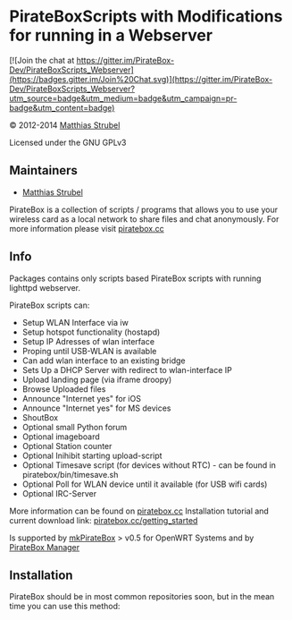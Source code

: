 # PirateBoxScripts with Modifications for running in a Webserver     

[![Join the chat at https://gitter.im/PirateBox-Dev/PirateBoxScripts_Webserver](https://badges.gitter.im/Join%20Chat.svg)](https://gitter.im/PirateBox-Dev/PirateBoxScripts_Webserver?utm_source=badge&utm_medium=badge&utm_campaign=pr-badge&utm_content=badge)  

&copy; 2012-2014 [Matthias Strubel](mailto:matthias.strubel@aod-rpg.de) 

Licensed under the GNU GPLv3

## Maintainers
* [Matthias Strubel](matthias.strubel@aod-rpg.de)


PirateBox is a collection of scripts / programs that allows you to use your wireless card
as a local network to share files and chat anonymously. For more information please visit
[piratebox.cc](https://piratebox.cc)

## Info
Packages contains only scripts based PirateBox scripts with running lighttpd webserver.

PirateBox scripts can:
   * Setup WLAN Interface via iw
   * Setup hotspot functionality (hostapd)
   * Setup IP Adresses of wlan interface
   * Proping until USB-WLAN is available
   * Can add wlan interface to an existing bridge
   * Sets Up a DHCP Server with redirect to wlan-interface IP
   * Upload landing page  (via iframe droopy)
   * Browse Uploaded files
   * Announce "Internet yes" for iOS
   * Announce "Internet yes" for MS devices
   * ShoutBox
   * Optional small Python forum
   * Optional imageboard
   * Optional Station counter
   * Optional Inihibit starting upload-script
   * Optional Timesave script (for devices without RTC)  - can be found in piratebox/bin/timesave.sh 
   * Optional Poll for WLAN device until it available (for USB wifi cards)
   * Optional IRC-Server

More information can be found on [piratebox.cc](https://piratebox.cc)
Installation tutorial and current download link: [piratebox.cc/getting_started](https://piratebox.cc/getting_started)<!--I'm pretty sure I did the right link but if not you can uncomment this link http://piratebox.aod-rpg.de/dokuwiki/doku.php/piratebox_lighttpd-->

Is supported by [mkPirateBox](https://github.com/MaStr/mkPirateBox) > v0.5 for OpenWRT Systems 
and by [PirateBox Manager](https://github.com/TerrorByte/PirateBox-Manager)

## Installation
PirateBox should be in most common repositories soon, but in the mean time you can use this method:


<!--### Installing unstable (development version)

Download the package [here](https://github.com/MaStr/PirateBoxScripts_Webserver/archive/development.zip)

Unzip the package:
`$ unzip development.zip`

Run the installer in the unzipped folder:
`$ cd PirateBoxScripts_Webserver/piratebox && sudo ./install.sh default #Default can be substituted with 'board' if you want an image board on your PB`
-->
